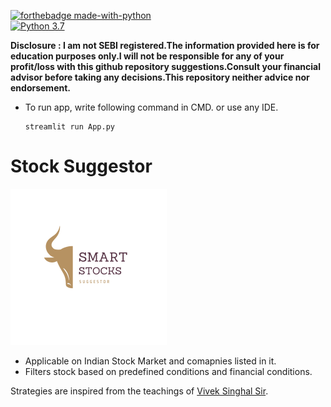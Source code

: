 [![forthebadge made-with-python](http://ForTheBadge.com/images/badges/made-with-python.svg)](https://www.python.org/)  
[![Python 3.7](https://img.shields.io/badge/python-3.7-blue.svg)](https://www.python.org/downloads/release/python-370/)

**Disclosure : I am not SEBI registered.The information provided here is for education purposes only.I will not be responsible for any of your profit/loss with this github repository suggestions.Consult your financial advisor before taking any decisions.This repository neither advice nor endorsement.**

- To run app, write following command in CMD. or use any IDE.
  
  ```
  streamlit run App.py
  ```

# Stock Suggestor

<img src="logo.png" alt="Logo nahi aa rha boss" height = 250px>

<ul>
  <li>Applicable on Indian Stock Market and comapnies listed in it.</li>
  <li>Filters stock based on predefined conditions and financial conditions.</li>
</ul>

Strategies are inspired from the teachings of [Vivek Singhal Sir](https://www.youtube.com/@TradingWithVivek).
